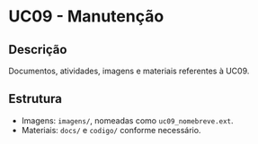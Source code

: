 # UC09 - Manutenção

## Descrição
Documentos, atividades, imagens e materiais referentes à UC09.

## Estrutura
- Imagens: `imagens/`, nomeadas como `uc09_nomebreve.ext`.
- Materiais: `docs/` e `codigo/` conforme necessário.
